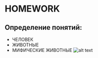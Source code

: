 # HOMEWORK
## Определение понятий:
  * ЧЕЛОВЕК
  * ЖИВОТНЫЕ
  * МИФИЧЕСКИЕ ЖИВОТНЫE
![alt text](https://s1.hostingkartinok.com/uploads/images/2014/07/dcd0f6bf3668b44eb026989d10814ffd.png)